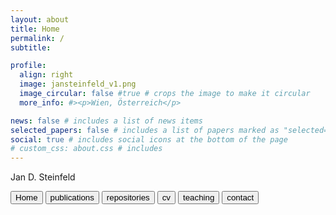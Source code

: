 ```yaml
---
layout: about
title: Home
permalink: /
subtitle:

profile:
  align: right
  image: jansteinfeld_v1.png
  image_circular: false #true # crops the image to make it circular
  more_info: #><p>Wien, Österreich</p>

news: false # includes a list of news items
selected_papers: false # includes a list of papers marked as "selected={true}"
social: true # includes social icons at the bottom of the page
# custom_css: about.css # includes
---
```

<!-- <body class="{% if page.style %}{{ page.style }} {% endif %}"> -->
<p>Jan D. Steinfeld</p>



<!--Write your biography here. Tell the world about yourself. Link to your favorite [subreddit](http://reddit.com). You can put a picture in, too. The code is already in, just name your picture `prof_pic.jpg` and put it in the `img/` folder. -->

<!-- Put your address / P.O. box / other info right below your picture. You can also disable any of these elements by editing `profile` property of the YAML header of your `_pages/about.md`. Edit `_bibliography/papers.bib` and Jekyll will render your [publications page](/al-folio/publications/) automatically. -->

<!-- Link to your social media connections, too. This theme is set up to use [Font Awesome icons](https://fontawesome.com/) and [Academicons](https://jpswalsh.github.io/academicons/), like the ones below. Add your Facebook, Twitter, LinkedIn, Google Scholar, or just disable all of them. -->
<button name="button" onclick="index.html">Home</button>
<button name="button" onclick="/publications/">publications</button>
<button name="button" onclick="/repositories/">repositories</button>
<button name="button" onclick="/cv/">cv</button>
<button name="button" onclick="/teaching/">teaching</button>
<button name="button" onclick="/contact/">contact</button>
